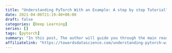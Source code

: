 ```yaml
---
title: "Understanding PyTorch With an Example: A step by step Tutorial"
date: 2021-04-06T21:19:40+08:00
draft: false
categories: [Deep Learning]
series: []
tags: [pytorch]
summary: "In this post, The author will guide you through the main reasons why PyTorch makes it much easier and more intuitive to build a Deep Learning model in Python — autograd, dynamic computation graph, model classes and more - and He will also show you how to avoid some common pitfalls and errors along the way."
affiliatelink: "https://towardsdatascience.com/understanding-pytorch-with-an-example-a-step-by-step-tutorial-81fc5f8c4e8e"
---
```

